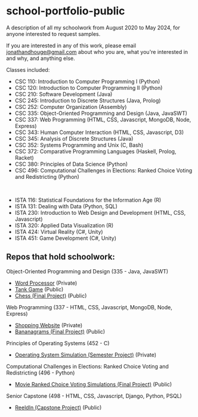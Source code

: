 # school-portfolio-public
A description of all my schoolwork from August 2020 to May 2024, for anyone interested to request samples.

If you are interested in any of this work, please email jonathandhouge@gmail.com about who you are, what you're interested in and why, and anything else.

Classes included:

- CSC 110: Introduction to Computer Programming I (Python)
- CSC 120: Introduction to Computer Programming II (Python)
- CSC 210: Software Development (Java)
- CSC 245: Introduction to Discrete Structures (Java, Prolog)
- CSC 252: Computer Organization (Assembly)
- CSC 335: Object-Oriented Programming and Design (Java, JavaSWT)
- CSC 337: Web Programming (HTML, CSS, Javascript, MongoDB, Node, Express)
- CSC 343: Human Computer Interaction (HTML, CSS, Javascript, D3)
- CSC 345: Analysis of Discrete Structures (Java)
- CSC 352: Systems Programming and Unix (C, Bash)
- CSC 372: Comparative Programming Languages (Haskell, Prolog, Racket)
- CSC 380: Principles of Data Science (Python)
- CSC 496: Computational Challenges in Elections: Ranked Choice Voting and Redistricting (Python)
<br/>

- ISTA 116: Statistical Foundations for the Information Age (R)
- ISTA 131: Dealing with Data (Python, SQL)
- ISTA 230: Introduction to Web Design and Development (HTML, CSS, Javascript)
- ISTA 320: Applied Data Visualization (R)
- ISTA 424: Virtual Reality (C#, Unity)
- ISTA 451: Game Development (C#, Unity)

## Repos that hold schoolwork:

Object-Oriented Programming and Design (335 - Java, JavaSWT)

- [Word Processor](https://github.com/jonathanhouge/335A2JD) (Private)
- [Tank Game](https://github.com/jonathanhouge/XTanksForXcitingPeople) (Public)
- [Chess (Final Project)](https://github.com/jonathanhouge/Chesstacular) (Public)

Web Programming (337 - HTML, CSS, Javascript, MongoDB, Node, Express)

- [Shopping Website](https://github.com/jonathanhouge/Ostaa) (Private)
- [Bananagrams (Final Project)](https://github.com/ceecee-h/bananagrams) (Public)

Principles of Operating Systems (452 - C)

- [Operating System Simulation (Semester Project)](https://github.com/jonathanhouge/CSC-452-Phases) (Private)

Computational Challenges in Elections: Ranked Choice Voting and Redistricting (496 - Python)

- [Movie Ranked Choice Voting Simulations (Final Project)](https://github.com/jonathanhouge/MRCV) (Public)

Senior Capstone (498 - HTML, CSS, Javascript, Django, Python, PSQL)

- [ReeldIn (Capstone Project)](https://github.com/jonathanhouge/ReeldIn) (Public)
